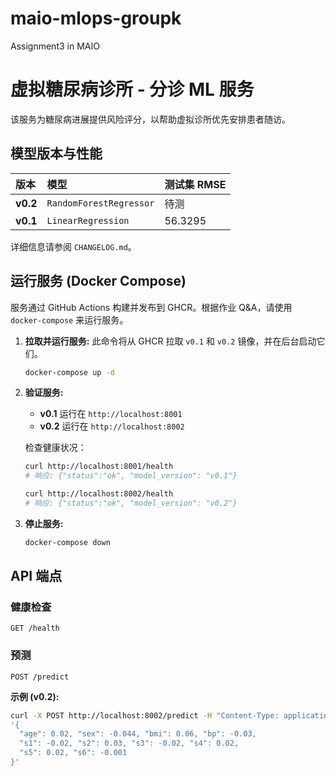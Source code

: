 # maio-mlops-groupk
Assignment3 in MAIO

# 虚拟糖尿病诊所 - 分诊 ML 服务

该服务为糖尿病进展提供风险评分，以帮助虚拟诊所优先安排患者随访。

## 模型版本与性能

| 版本 | 模型 | 测试集 RMSE |
| :--- | :--- | :--- |
| **v0.2** | `RandomForestRegressor` | 待测 |
| **v0.1** | `LinearRegression` | 56.3295 |

详细信息请参阅 `CHANGELOG.md`。

## 运行服务 (Docker Compose)

服务通过 GitHub Actions 构建并发布到 GHCR。根据作业 Q&A，请使用 `docker-compose` 来运行服务。

1.  **拉取并运行服务:**
    此命令将从 GHCR 拉取 `v0.1` 和 `v0.2` 镜像，并在后台启动它们。
    ```bash
    docker-compose up -d
    ```

2.  **验证服务:**
    * **v0.1** 运行在 `http://localhost:8001`
    * **v0.2** 运行在 `http://localhost:8002`

    检查健康状况：
    ```bash
    curl http://localhost:8001/health
    # 响应: {"status":"ok", "model_version": "v0.1"}
    
    curl http://localhost:8002/health
    # 响应: {"status":"ok", "model_version": "v0.2"}
    ```

3.  **停止服务:**
    ```bash
    docker-compose down
    ```

## API 端点

### 健康检查
`GET /health`

### 预测
`POST /predict`

**示例 (v0.2):**
```bash
curl -X POST http://localhost:8002/predict -H "Content-Type: application/json" -d \
'{
  "age": 0.02, "sex": -0.044, "bmi": 0.06, "bp": -0.03,
  "s1": -0.02, "s2": 0.03, "s3": -0.02, "s4": 0.02,
  "s5": 0.02, "s6": -0.001
}'